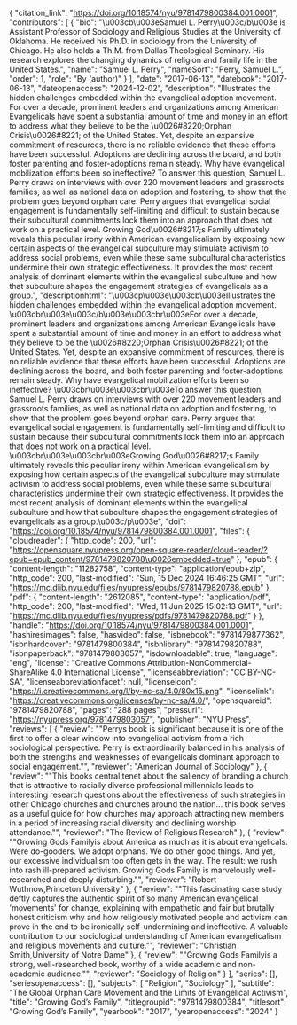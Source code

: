 {
   "citation_link": "https://doi.org/10.18574/nyu/9781479800384.001.0001",
   "contributors": [
     {
       "bio": "\u003cb\u003eSamuel L. Perry\u003c/b\u003e is Assistant Professor of Sociology and Religious Studies at the University of Oklahoma. He received his Ph.D. in sociology from the University of Chicago. He also holds a Th.M. from Dallas Theological Seminary. His research explores the changing dynamics of religion and family life in the United States.",
       "name": "Samuel L. Perry",
       "nameSort": "Perry, Samuel L.",
       "order": 1,
       "role": "By (author)"
     }
   ],
   "date": "2017-06-13",
   "datebook": "2017-06-13",
   "dateopenaccess": "2024-12-02",
   "description": "Illustrates the hidden challenges embedded within the evangelical adoption movement.  For over a decade, prominent leaders and organizations among American Evangelicals have spent a substantial amount of time and money in an effort to address what they believe to be the \u0026#8220;Orphan Crisis\u0026#8221; of the United States. Yet, despite an expansive commitment of resources, there is no reliable evidence that these efforts have been successful. Adoptions are declining across the board, and both foster parenting and foster-adoptions remain steady. Why have evangelical mobilization efforts been so ineffective? To answer this question, Samuel L. Perry draws on interviews with over 220 movement leaders and grassroots families, as well as national data on adoption and fostering, to show that the problem goes beyond orphan care. Perry argues that evangelical social engagement is fundamentally self-limiting and difficult to sustain because their subcultural commitments lock them into an approach that does not work on a practical level.  Growing God\u0026#8217;s Family ultimately reveals this peculiar irony within American evangelicalism by exposing how certain aspects of the evangelical subculture may stimulate activism to address social problems, even while these same subcultural characteristics undermine their own strategic effectiveness.  It provides the most recent analysis of dominant elements within the evangelical subculture and how that subculture shapes the engagement strategies of evangelicals as a group.",
   "descriptionhtml": "\u003cp\u003e\u003cb\u003eIllustrates the hidden challenges embedded within the evangelical adoption movement.  \u003cbr\u003e\u003c/b\u003e\u003cbr\u003eFor over a decade, prominent leaders and organizations among American Evangelicals have spent a substantial amount of time and money in an effort to address what they believe to be the \u0026#8220;Orphan Crisis\u0026#8221; of the United States. Yet, despite an expansive commitment of resources, there is no reliable evidence that these efforts have been successful. Adoptions are declining across the board, and both foster parenting and foster-adoptions remain steady. Why have evangelical mobilization efforts been so ineffective? \u003cbr\u003e\u003cbr\u003eTo answer this question, Samuel L. Perry draws on interviews with over 220 movement leaders and grassroots families, as well as national data on adoption and fostering, to show that the problem goes beyond orphan care. Perry argues that evangelical social engagement is fundamentally self-limiting and difficult to sustain because their subcultural commitments lock them into an approach that does not work on a practical level.  \u003cbr\u003e\u003cbr\u003eGrowing God\u0026#8217;s Family ultimately reveals this peculiar irony within American evangelicalism by exposing how certain aspects of the evangelical subculture may stimulate activism to address social problems, even while these same subcultural characteristics undermine their own strategic effectiveness.  It provides the most recent analysis of dominant elements within the evangelical subculture and how that subculture shapes the engagement strategies of evangelicals as a group.\u003c/p\u003e",
   "doi": "https://doi.org/10.18574/nyu/9781479800384.001.0001",
   "files": {
     "cloudreader": {
       "http_code": 200,
       "url": "https://opensquare.nyupress.org/open-square-reader/cloud-reader/?epub=epub_content/9781479820788\u0026embedded=true"
     },
     "epub": {
       "content-length": "11282758",
       "content-type": "application/epub+zip",
       "http_code": 200,
       "last-modified": "Sun, 15 Dec 2024 16:46:25 GMT",
       "url": "https://mc.dlib.nyu.edu/files/nyupress/epubs/9781479820788.epub"
     },
     "pdf": {
       "content-length": "2612085",
       "content-type": "application/pdf",
       "http_code": 200,
       "last-modified": "Wed, 11 Jun 2025 15:02:13 GMT",
       "url": "https://mc.dlib.nyu.edu/files/nyupress/pdfs/9781479820788.pdf"
     }
   },
   "handle": "https://doi.org/10.18574/nyu/9781479800384.001.0001",
   "hashiresimages": false,
   "hasvideo": false,
   "isbnebook": "9781479877362",
   "isbnhardcover": "9781479800384",
   "isbnlibrary": "9781479820788",
   "isbnpaperback": "9781479803057",
   "isdownloadable": true,
   "language": "eng",
   "license": "Creative Commons Attribution-NonCommercial-ShareAlike 4.0 International License",
   "licenseabbreviation": "CC BY-NC-SA",
   "licenseabbreviationfacet": null,
   "licenseicon": "https://i.creativecommons.org/l/by-nc-sa/4.0/80x15.png",
   "licenselink": "https://creativecommons.org/licenses/by-nc-sa/4.0/",
   "opensquareid": "9781479820788",
   "pages": "288 pages",
   "pressurl": "https://nyupress.org/9781479803057",
   "publisher": "NYU Press",
   "reviews": [
     {
       "review": "\"Perrys book is significant because it is one of the first to offer a clear window into evangelical activism from a rich sociological perspective. Perry is extraordinarily balanced in his analysis of both the strengths and weaknesses of evangelicals dominant approach to social engagement.\"",
       "reviewer": "American Journal of Sociology"
     },
     {
       "review": "\"This books central tenet about the saliency of branding a church that is attractive to racially diverse professional millennials leads to interesting research questions about the effectiveness of such strategies in other Chicago churches and churches around the nation... this book serves as a useful guide for how churches may approach attracting new members in a period of increasing racial diversity and declining worship attendance.\"",
       "reviewer": "The Review of Religious Research"
     },
     {
       "review": "\"Growing Gods Familyis about America as much as it is about evangelicals. Were do-gooders. We adopt orphans. We do other good things. And yet, our excessive individualism too often gets in the way. The result: we rush into rash ill-prepared activism. Growing Gods Family is marvelously well-researched  and deeply disturbing.\"",
       "reviewer": "Robert Wuthnow,Princeton University"
     },
     {
       "review": "\"This fascinating case study deftly captures the authentic spirit of so many American evangelical 'movements' for change, explaining with empathetic and fair but brutally honest criticism why and how religiously motivated people and activism can prove in the end to be ironically self-undermining and ineffective. A valuable contribution to our sociological understanding of American evangelicalism and religious movements and culture.\"",
       "reviewer": "Christian Smith,University of Notre Dame"
     },
     {
       "review": "\"Growing Gods Familyis a strong, well-researched book, worthy of a wide academic and non-academic audience.\"",
       "reviewer": "Sociology of Religion"
     }
   ],
   "series": [],
   "seriesopenaccess": [],
   "subjects": [
     "Religion",
     "Sociology"
   ],
   "subtitle": "The Global Orphan Care Movement and the Limits of Evangelical Activism",
   "title": "Growing God’s Family",
   "titlegroupid": "9781479800384",
   "titlesort": "Growing God’s Family",
   "yearbook": "2017",
   "yearopenaccess": "2024"
 }

